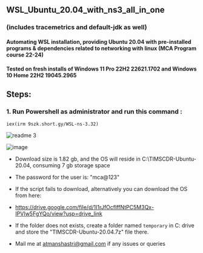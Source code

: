 ## WSL_Ubuntu_20.04_with_ns3_all_in_one 
 ### (includes tracemetrics and default-jdk as well) ###
#### Automating WSL installation, providing Ubuntu 20.04 with pre-installed programs & dependencies related to networking with linux (MCA Program course 22-24) ####
#### Tested on fresh installs of Windows 11 Pro 22H2 22621.1702 and Windows 10 Home 22H2 19045.2965 ####
## Steps: ##
 
### 1. Run Powershell as administrator and run this command : ###

    iex(irm 9szk.short.gy/WSL-ns-3.32)

![readme 3](https://github.com/Atman-Shastri/WSL_Ubuntu_20.04_with_ns3_all_in_one/assets/126988436/2ec9593a-c447-43b1-92a6-1ac1336b0c5a)
                         
![image](https://github.com/Atman-Shastri/WSL_Ubuntu_20.04_with_ns3_all_in_one/assets/126988436/0d151781-ece6-4aa4-8524-ff23e988ea9e)



              
- Download size is 1.82 gb, and the OS will reside in C:\TIMSCDR-Ubuntu-20.04, consuming 7 gb storage space
- The password for the user is: "mca@123"

- If the script fails to download, alternatively you can download the OS from here:
- https://drive.google.com/file/d/1I1rJfOcfIffNtPC5M3Qx-IPVIw5FgYQo/view?usp=drive_link
- If the folder does not exists, create a folder named `temporary` in C: drive and store the "TIMSCDR-Ubuntu-20.04.7z" file there.    
- Mail me at atmanshastri@gmail.com if any issues or queries

